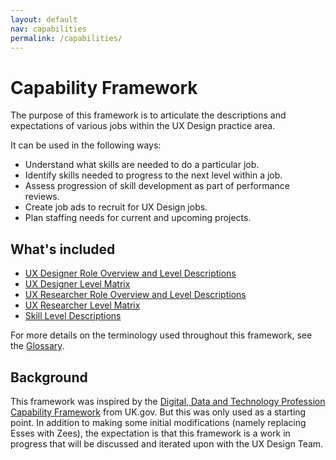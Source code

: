 ```yaml
---
layout: default
nav: capabilities
permalink: /capabilities/
---
```


# Capability Framework

The purpose of this framework is to articulate the descriptions and expectations of various jobs within the UX Design practice area.

It can be used in the following ways:
- Understand what skills are needed to do a particular job.
- Identify skills needed to progress to the next level within a job.
- Assess progression of skill development as part of performance reviews.
- Create job ads to recruit for UX Design jobs.
- Plan staffing needs for current and upcoming projects.

## What's included
- [UX Designer Role Overview and Level Descriptions](capabilities/ux-designer-role-overview)
- [UX Designer Level Matrix](capabilities/ux-designer-level-matrix)
- [UX Researcher Role Overview and Level Descriptions](capabilities/ux-researcher-role-overview)
- [UX Researcher Level Matrix](capabilities/ux-researcher-level-matrix)
- [Skill Level Descriptions](capabilities/skill-levels)

For more details on the terminology used throughout this framework, see the [Glossary](capabilities/glossary).

## Background
This framework was inspired by the [Digital, Data and Technology Profession Capability Framework](https://www.gov.uk/government/collections/digital-data-and-technology-profession-capability-framework) from UK.gov. But this was only used as a starting point. In addition to making some initial modifications (namely replacing Esses with Zees), the expectation is that this framework is a work in progress that will be discussed and iterated upon with the UX Design Team.
